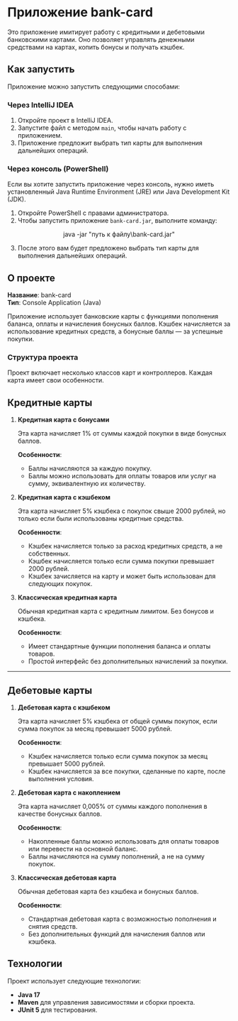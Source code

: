 # Приложение bank-card

Это приложение имитирует работу с кредитными и дебетовыми банковскими картами. Оно позволяет управлять денежными средствами на картах, копить бонусы и получать кэшбек.

## Как запустить

Приложение можно запустить следующими способами:

### Через IntelliJ IDEA

1. Откройте проект в IntelliJ IDEA.
2. Запустите файл с методом `main`, чтобы начать работу с приложением.
3. Приложение предложит выбрать тип карты для выполнения дальнейших операций.

### Через консоль (PowerShell)

Если вы хотите запустить приложение через консоль, нужно иметь установленный Java Runtime Environment (JRE) или Java Development Kit (JDK). 

1. Откройте PowerShell с правами администратора.
2. Чтобы запустить приложение `bank-card.jar`, выполните команду: 

<p style="text-align: center;">java -jar "путь к файлу\bank-card.jar"</p>

3. После этого вам будет предложено выбрать тип карты для выполнения дальнейших операций.

## О проекте

**Название**: bank-card  
**Тип**: Console Application (Java)

Приложение использует банковские карты с функциями пополнения баланса, оплаты и начисления бонусных баллов. Кэшбек начисляется за использование кредитных средств, а бонусные баллы — за успешные покупки.

### Структура проекта

Проект включает несколько классов карт и контроллеров. Каждая карта имеет свои особенности.
## Кредитные карты

1. **Кредитная карта с бонусами**
   
   Эта карта начисляет 1% от суммы каждой покупки в виде бонусных баллов.
   
   **Особенности**: 
     - Баллы начисляются за каждую покупку.
     - Баллы можно использовать для оплаты товаров или услуг на сумму, эквивалентную их количеству.

2. **Кредитная карта с кэшбеком**
   
   Эта карта начисляет 5% кэшбека с покупок свыше 2000 рублей, но только если были использованы кредитные средства.
   
   **Особенности**: 
     - Кэшбек начисляется только за расход кредитных средств, а не собственных.
     - Кэшбек начисляется только если сумма покупки превышает 2000 рублей.
     - Кэшбек зачисляется на карту и может быть использован для следующих покупок.

3. **Классическая кредитная карта**
   
   Обычная кредитная карта с кредитным лимитом. Без бонусов и кэшбека.
   
   **Особенности**: 
     - Имеет стандартные функции пополнения баланса и оплаты товаров.
     - Простой интерфейс без дополнительных начислений за покупки.

---

## Дебетовые карты

1. **Дебетовая карта с кэшбеком**
   
   Эта карта начисляет 5% кэшбека от общей суммы покупок, если сумма покупок за месяц превышает 5000 рублей.
   
   **Особенности**:
     - Кэшбек начисляется только если сумма покупок за месяц превышает 5000 рублей.
     - Кэшбек начисляется за все покупки, сделанные по карте, после выполнения условия.

2. **Дебетовая карта с накоплением**
   
   Эта карта начисляет 0,005% от суммы каждого пополнения в качестве бонусных баллов.
   
   **Особенности**:
     - Накопленные баллы можно использовать для оплаты товаров или перевести на основной баланс.
     - Баллы начисляются на сумму пополнений, а не на сумму покупок.

3. **Классическая дебетовая карта**
   
   Обычная дебетовая карта без кэшбека и бонусных баллов.
   
   **Особенности**:
     - Стандартная дебетовая карта с возможностью пополнения и снятия средств.
     - Без дополнительных функций для начисления баллов или кэшбека.

## Технологии

Проект использует следующие технологии:
- **Java 17**
- **Maven** для управления зависимостями и сборки проекта.
- **JUnit 5** для тестирования.

